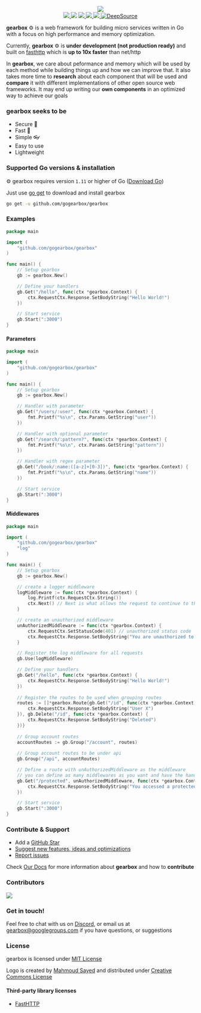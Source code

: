 <p align="center">
    <img src="https://raw.githubusercontent.com/gogearbox/gearbox/master/assets/gearbox-512.png"/>
    <br />
    <a href="https://godoc.org/github.com/gogearbox/gearbox">
      <img src="https://godoc.org/github.com/gogearbox/gearbox?status.png" />
    </a>
    <img src="https://github.com/gogearbox/gearbox/workflows/Test%20&%20Build/badge.svg?branch=master" />
    <a href="https://codecov.io/gh/gogearbox/gearbox">
      <img src="https://codecov.io/gh/gogearbox/gearbox/branch/master/graph/badge.svg" />
    </a>
    <a href="https://goreportcard.com/report/github.com/gogearbox/gearbox">
      <img src="https://goreportcard.com/badge/github.com/gogearbox/gearbox" />
    </a>
	<a href="https://discord.com/invite/CT8my4R">
      <img src="https://img.shields.io/discord/716724372642988064?label=Discord&logo=discord">
  	</a>
    <a href="https://deepsource.io/gh/gogearbox/gearbox/?ref=repository-badge" target="_blank">
      <img alt="DeepSource" title="DeepSource" src="https://static.deepsource.io/deepsource-badge-light-mini.svg">
    </a>
</p>


**gearbox** :gear: is a web framework for building micro services written in Go with a focus on high performance and memory optimization. 

Currently, **gearbox** :gear: is **under development (not production ready)** and built on [fasthttp](https://github.com/valyala/fasthttp) which is **up to 10x faster** than net/http

In **gearbox**, we care about peformance and memory which will be used by each method while building things up and how we can improve that. It also takes more time to **research** about each component that will be used and **compare** it with different implementations of other open source web frameworks. It may end up writing our **own components** in an optimized way to achieve our goals

### gearbox seeks to be
+ Secure :closed_lock_with_key:
+ Fast :rocket:
+ Simple :eyeglasses:
+ Easy to use
+ Lightweight


### Supported Go versions & installation

:gear: gearbox requires version `1.11` or higher of Go ([Download Go](https://golang.org/dl/))

Just use [go get](https://golang.org/cmd/go/#hdr-Add_dependencies_to_current_module_and_install_them) to download and install gearbox

```bash
go get -u github.com/gogearbox/gearbox
```

### Examples

```go
package main

import (
	"github.com/gogearbox/gearbox"
)

func main() {
	// Setup gearbox
	gb := gearbox.New()

	// Define your handlers
	gb.Get("/hello", func(ctx *gearbox.Context) {
		ctx.RequestCtx.Response.SetBodyString("Hello World!")
	})

	// Start service
	gb.Start(":3000")
}
```

#### Parameters
```go
package main

import (
	"github.com/gogearbox/gearbox"
)

func main() {
	// Setup gearbox
	gb := gearbox.New()

	// Handler with parameter
	gb.Get("/users/:user", func(ctx *gearbox.Context) {
		fmt.Printf("%s\n", ctx.Params.GetString("user"))
	})

	// Handler with optional parameter
	gb.Get("/search/:pattern?", func(ctx *gearbox.Context) {
		fmt.Printf("%s\n", ctx.Params.GetString("pattern"))
	})

	// Handler with regex parameter
	gb.Get("/book/:name:([a-z]+[0-3])", func(ctx *gearbox.Context) {
		fmt.Printf("%s\n", ctx.Params.GetString("name"))
	})

	// Start service
	gb.Start(":3000")
}
```

#### Middlewares
```go
package main

import (
	"github.com/gogearbox/gearbox"
	"log"
)

func main() {
	// Setup gearbox
	gb := gearbox.New()

	// create a logger middleware
	logMiddleware := func(ctx *gearbox.Context) {
		log.Printf(ctx.RequestCtx.String())
		ctx.Next() // Next is what allows the request to continue to the next middleware/handler
	}

	// create an unauthorized middleware
	unAuthorizedMiddleware := func(ctx *gearbox.Context) {
		ctx.RequestCtx.SetStatusCode(401) // unauthorized status code
		ctx.RequestCtx.Response.SetBodyString("You are unauthorized to access this page!")
	}

	// Register the log middleware for all requests
	gb.Use(logMiddleware)

	// Define your handlers
	gb.Get("/hello", func(ctx *gearbox.Context) {
		ctx.RequestCtx.Response.SetBodyString("Hello World!")
	})
    
    // Register the routes to be used when grouping routes
    routes := []*gearbox.Route{gb.Get("/id", func(ctx *gearbox.Context) {
        ctx.RequestCtx.Response.SetBodyString("User X")
    }), gb.Delete("/id", func(ctx *gearbox.Context) {
        ctx.RequestCtx.Response.SetBodyString("Deleted")
    })}
    
    // Group account routes
    accountRoutes := gb.Group("/account", routes)
    
    // Group account routes to be under api
    gb.Group("/api", accountRoutes)

	// Define a route with unAuthorizedMiddleware as the middleware
	// you can define as many middlewares as you want and have the handler as the last argument
	gb.Get("/protected", unAuthorizedMiddleware, func(ctx *gearbox.Context) {
		ctx.RequestCtx.Response.SetBodyString("You accessed a protected page")
	})

	// Start service
	gb.Start(":3000")
}
```

### Contribute & Support
+ Add a [GitHub Star](https://github.com/gogearbox/gearbox/stargazers)
+ [Suggest new features, ideas and optimizations](https://github.com/gogearbox/gearbox/issues)
+ [Report issues](https://github.com/gogearbox/gearbox/issues)

Check [Our Docs](https://gogearbox.com/docs) for more information about **gearbox** and how to **contribute**

### Contributors

<a href="https://github.com/gogearbox/gearbox/graphs/contributors">
  <img src="https://contributors-img.firebaseapp.com/image?repo=gogearbox/gearbox" />
</a>

### Get in touch!

Feel free to chat with us on [Discord](https://discord.com/invite/CT8my4R), or email us at [gearbox@googlegroups.com](gearbox@googlegroups.com)  if you have questions, or suggestions

### License

gearbox is licensed under [MIT License](LICENSE)

Logo is created by [Mahmoud Sayed](https://www.facebook.com/mahmoudsayedae) and distributed under [Creative Commons License](https://creativecommons.org/licenses/by-sa/4.0/)

#### Third-party library licenses
- [FastHTTP](https://github.com/valyala/fasthttp/blob/master/LICENSE)
